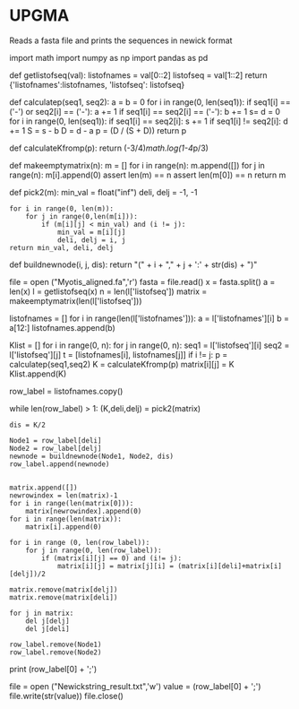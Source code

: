 # UPGMA
Reads a fasta file and prints the sequences in newick format

import math
import numpy as np
import pandas as pd

def getlistofseq(val):
    listofnames = val[0::2]
    listofseq = val[1::2]
    return {'listofnames':listofnames, 'listofseq': listofseq}

def calculatep(seq1, seq2):
    a = b = 0
    for i in range(0, len(seq1)):
        if seq1[i] == ('-') or seq2[i] == ('-'):
            a += 1
        if seq1[i] == seq2[i] == ('-'):
            b += 1
    s= d = 0
    for i in range(0, len(seq1)):
        if seq1[i] == seq2[i]:
            s += 1
        if seq1[i] != seq2[i]:
            d += 1
    S = s - b
    D = d - a
    p = (D / (S + D))
    return p

def calculateKfromp(p):
    return (-3/4)*math.log(1-4*p/3)

def makeemptymatrix(n):
    m = []
    for i in range(n):
        m.append([])
        for j in range(n):
            m[i].append(0)
    assert len(m) == n
    assert len(m[0]) == n
    return m

def pick2(m):
    min_val = float("inf")
    deli, delj = -1, -1

    for i in range(0, len(m)):
        for j in range(0,len(m[i])):
            if (m[i][j] < min_val) and (i != j):
                min_val = m[i][j]
                deli, delj = i, j
    return min_val, deli, delj

def buildnewnode(i, j, dis):
    return "(" + i + "," + j + ':' + str(dis) + ")" 

file = open ("Myotis_aligned.fa",'r')
fasta = file.read()
x = fasta.split()
a = len(x)
l = getlistofseq(x)
n = len(l['listofseq'])
matrix = makeemptymatrix(len(l['listofseq']))

listofnames = []
for i in range(len(l['listofnames'])):
    a = l['listofnames'][i]
    b = a[12:]
    listofnames.append(b)

Klist = []
for i in range(0, n):
    for j in range(0, n):
        seq1 = l['listofseq'][i]
        seq2 = l['listofseq'][j]
        t = [listofnames[i], listofnames[j]]
        if i != j:
            p = calculatep(seq1,seq2)
            K = calculateKfromp(p)
            matrix[i][j] = K
            Klist.append(K)

row_label = listofnames.copy()

while len(row_label) > 1:
    (K,deli,delj) = pick2(matrix)
    
    dis = K/2

    Node1 = row_label[deli]
    Node2 = row_label[delj]
    newnode = buildnewnode(Node1, Node2, dis)
    row_label.append(newnode)


    matrix.append([])
    newrowindex = len(matrix)-1
    for i in range(len(matrix[0])):
        matrix[newrowindex].append(0)
    for i in range(len(matrix)):
        matrix[i].append(0)

    for i in range (0, len(row_label)):
        for j in range(0, len(row_label)):
            if (matrix[i][j] == 0) and (i!= j):
                matrix[i][j] = matrix[j][i] = (matrix[i][deli]+matrix[i][delj])/2

    matrix.remove(matrix[delj])
    matrix.remove(matrix[deli])

    for j in matrix:
        del j[delj]
        del j[deli]
    
    row_label.remove(Node1)
    row_label.remove(Node2)
    
print (row_label[0] + ';')


file = open ("Newickstring_result.txt",'w')
value = (row_label[0] + ';')
file.write(str(value))
file.close()
